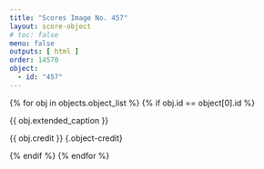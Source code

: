 ```yaml
---
title: "Scores Image No. 457"
layout: score-object
# toc: false
menu: false
outputs: [ html ]
order: 14570
object:
  - id: "457"
---
```


{% for obj in objects.object_list %}
{% if obj.id == object[0].id %}

{{ obj.extended_caption }}

{{ obj.credit }} {.object-credit}

{% endif %}
{% endfor %}
